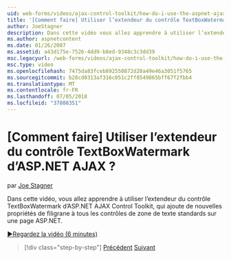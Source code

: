 ```yaml
---
uid: web-forms/videos/ajax-control-toolkit/how-do-i-use-the-aspnet-ajax-textboxwatermark-control-extender
title: '[Comment faire] Utiliser l’extendeur du contrôle TextBoxWatermark d’ASP.NET AJAX ? | Microsoft Docs'
author: JoeStagner
description: Dans cette vidéo vous allez apprendre à utiliser l’extendeur du contrôle TextBoxWatermark d’ASP.NET AJAX Control Toolkit, qui ajoute de nouvelles propriétés de filigrane à un...
ms.author: aspnetcontent
ms.date: 01/26/2007
ms.assetid: a43d175e-7526-4dd9-b8ed-9348c3c3dd39
msc.legacyurl: /web-forms/videos/ajax-control-toolkit/how-do-i-use-the-aspnet-ajax-textboxwatermark-control-extender
msc.type: video
ms.openlocfilehash: 7475da83fceb892550872d20a49e46a3051f5765
ms.sourcegitcommit: b28cd0313af316c051c2ff8549865bff67f2fbb4
ms.translationtype: MT
ms.contentlocale: fr-FR
ms.lasthandoff: 07/05/2018
ms.locfileid: "37808351"
---
```

<a name="how-do-i-use-the-aspnet-ajax-textboxwatermark-control-extender"></a>[Comment faire] Utiliser l’extendeur du contrôle TextBoxWatermark d’ASP.NET AJAX ?
====================
par [Joe Stagner](https://github.com/JoeStagner)

Dans cette vidéo, vous allez apprendre à utiliser l’extendeur du contrôle TextBoxWatermark d’ASP.NET AJAX Control Toolkit, qui ajoute de nouvelles propriétés de filigrane à tous les contrôles de zone de texte standards sur une page ASP.NET.

[&#9654;Regardez la vidéo (6 minutes)](https://channel9.msdn.com/Blogs/ASP-NET-Site-Videos/how-do-i-use-the-aspnet-ajax-textboxwatermark-control-extender)

> [!div class="step-by-step"]
> [Précédent](how-do-i-use-the-aspnet-ajax-cascadingdropdown-control-extender.md)
> [Suivant](how-do-i-use-the-aspnet-ajax-popup-control-extender.md)
